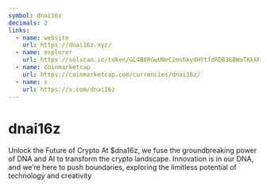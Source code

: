 ```yaml
---
symbol: dnai16z
decimals: 2
links:
  - name: website
    url: https://dnai16z.xyz/
  - name: explorer
    url: https://solscan.io/token/GL4B8RGwUNeC2mnhkydHYtfdRDB36BWaTKkkNy9Lw8ET
  - name: coinmarketcap
    url: https://coinmarketcap.com/currencies/dnai16z/
  - name: x
    url: https://x.com/dnai16z
---
```


# dnai16z

Unlock the Future of Crypto At $dna16z, we fuse the groundbreaking power of DNA and AI to transform the crypto landscape. Innovation is in our DNA, and we’re here to push boundaries, exploring the limitless potential of technology and creativity
